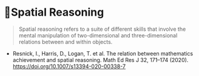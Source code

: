 # 💜<neuro>Spatial Reasoning</neuro>

> Spatial reasoning refers to a suite of different skills that involve the mental manipulation of two-dimensional and three-dimensional relations between and within objects.
- Resnick, I., Harris, D., Logan, T. et al. The relation between mathematics achievement and spatial reasoning. Math Ed Res J 32, 171–174 (2020). https://doi.org/10.1007/s13394-020-00338-7

<!-- @include: /Neuro_Placeholder.md -->